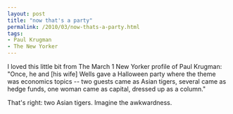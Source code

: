 ```yaml
---
layout: post
title: "now that's a party"
permalink: /2010/03/now-thats-a-party.html
tags:
- Paul Krugman
- The New Yorker
---
```


I loved this little bit from The March 1 New Yorker profile of Paul Krugman: "Once, he and \[his wife\] Wells gave a Halloween party where the theme was economics topics -- two guests came as Asian tigers, several came as hedge funds, one woman came as capital, dressed up as a column."

That's right: two Asian tigers. Imagine the awkwardness.